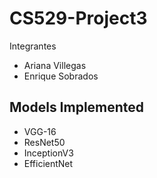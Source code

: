 # CS529-Project3

Integrantes 

- Ariana Villegas
- Enrique Sobrados


## Models Implemented

- VGG-16
- ResNet50
- InceptionV3 
- EfficientNet



